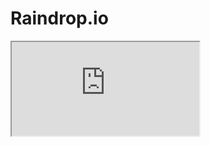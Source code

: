 # Raindrop.io


<iframe src="https://app.raindrop.io/my/22275933/" width:"100%" height:”1300” framebot-der="0"></iframe> 




